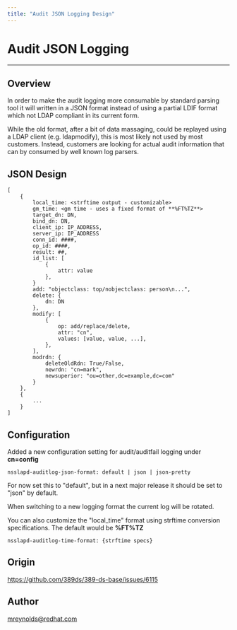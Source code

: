 ```yaml
---
title: "Audit JSON Logging Design"
---
```


# Audit JSON Logging
----------------

Overview
--------

In order to make the audit logging more consumable by standard parsing tool it will written in a JSON format instead of using a partial LDIF format which not LDAP compliant in its current form.

While the old format, after a bit of data massaging, could be replayed using a LDAP client (e.g. ldapmodify), this is most likely not used by most customers.  Instead, customers are looking for actual audit information that can by consumed by well known log parsers.

JSON Design
------------

```
[
    {
        local_time: <strftime output - customizable>
        gm_time: <gm time - uses a fixed format of **%FT%TZ**>
        target_dn: DN,
        bind_dn: DN,
        client_ip: IP_ADDRESS,
        server_ip: IP_ADDRESS
        conn_id: ####,
        op_id: ####,
        result: ##,
        id_list: [
            {
                attr: value
            },
        }
        add: "objectclass: top/nobjectclass: person\n...",
        delete: {
            dn: DN
        },
        modify: [
            {
                op: add/replace/delete,
                attr: "cn",
                values: [value, value, ...],
            },
        ],
        modrdn: {
            deleteOldRdn: True/False,
            newrdn: "cn=mark",
            newsuperior: "ou=other,dc=example,dc=com"
        }
    },
    {
        ...
    }
]
```

Configuration
------------------------

Added a new configuration setting for audit/auditfail logging under **cn=config**

```
nsslapd-auditlog-json-format: default | json | json-pretty
```

For now set this to "default", but in a next major release it should be set to "json" by default.

When switching to a new logging format the current log will be rotated.

You can also customize the "local_time" format using strftime conversion specifications.  The default would be **%FT%TZ**

    nsslapd-auditlog-time-format: {strftime specs}


Origin
-----------------------

<https://github.com/389ds/389-ds-base/issues/6115>


Author
-----------------------

<mreynolds@redhat.com>

